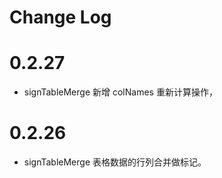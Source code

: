 # Change Log

# 0.2.27

- signTableMerge 新增 colNames 重新计算操作，

# 0.2.26

- signTableMerge 表格数据的行列合并做标记。
